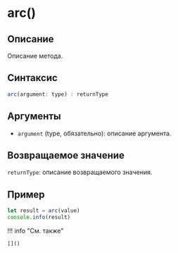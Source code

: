 # arc()

## Описание
Описание метода.

## Синтаксис
```javascript
arc(argument: type) : returnType
```

## Аргументы
- `argument` (type, обязательно): описание аргумента.

## Возвращаемое значение
`returnType`: описание возвращаемого значения.

## Пример
```javascript linenums="1"
let result = arc(value)
console.info(result)
```

!!! info "См. также"

    []()

